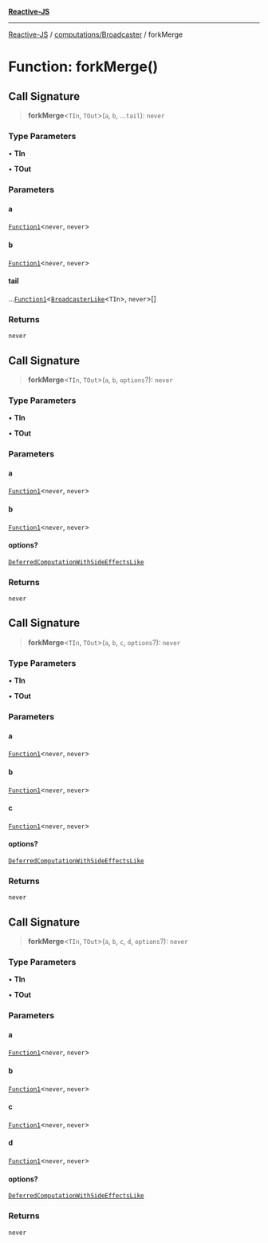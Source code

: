 [**Reactive-JS**](../../../README.md)

***

[Reactive-JS](../../../README.md) / [computations/Broadcaster](../README.md) / forkMerge

# Function: forkMerge()

## Call Signature

> **forkMerge**\<`TIn`, `TOut`\>(`a`, `b`, ...`tail`): `never`

### Type Parameters

• **TIn**

• **TOut**

### Parameters

#### a

[`Function1`](../../../functions/type-aliases/Function1.md)\<`never`, `never`\>

#### b

[`Function1`](../../../functions/type-aliases/Function1.md)\<`never`, `never`\>

#### tail

...[`Function1`](../../../functions/type-aliases/Function1.md)\<[`BroadcasterLike`](../../interfaces/BroadcasterLike.md)\<`TIn`\>, `never`\>[]

### Returns

`never`

## Call Signature

> **forkMerge**\<`TIn`, `TOut`\>(`a`, `b`, `options`?): `never`

### Type Parameters

• **TIn**

• **TOut**

### Parameters

#### a

[`Function1`](../../../functions/type-aliases/Function1.md)\<`never`, `never`\>

#### b

[`Function1`](../../../functions/type-aliases/Function1.md)\<`never`, `never`\>

#### options?

[`DeferredComputationWithSideEffectsLike`](../../interfaces/DeferredComputationWithSideEffectsLike.md)

### Returns

`never`

## Call Signature

> **forkMerge**\<`TIn`, `TOut`\>(`a`, `b`, `c`, `options`?): `never`

### Type Parameters

• **TIn**

• **TOut**

### Parameters

#### a

[`Function1`](../../../functions/type-aliases/Function1.md)\<`never`, `never`\>

#### b

[`Function1`](../../../functions/type-aliases/Function1.md)\<`never`, `never`\>

#### c

[`Function1`](../../../functions/type-aliases/Function1.md)\<`never`, `never`\>

#### options?

[`DeferredComputationWithSideEffectsLike`](../../interfaces/DeferredComputationWithSideEffectsLike.md)

### Returns

`never`

## Call Signature

> **forkMerge**\<`TIn`, `TOut`\>(`a`, `b`, `c`, `d`, `options`?): `never`

### Type Parameters

• **TIn**

• **TOut**

### Parameters

#### a

[`Function1`](../../../functions/type-aliases/Function1.md)\<`never`, `never`\>

#### b

[`Function1`](../../../functions/type-aliases/Function1.md)\<`never`, `never`\>

#### c

[`Function1`](../../../functions/type-aliases/Function1.md)\<`never`, `never`\>

#### d

[`Function1`](../../../functions/type-aliases/Function1.md)\<`never`, `never`\>

#### options?

[`DeferredComputationWithSideEffectsLike`](../../interfaces/DeferredComputationWithSideEffectsLike.md)

### Returns

`never`
